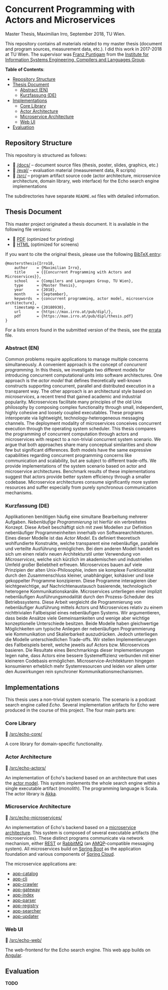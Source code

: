 # Concurrent Programming with Actors and Microservices


Master Thesis, Maximilian Irro, September 2018, TU Wien.

This repository contains all materials related to my master thesis (document and program sources, measurement data, etc.). I did this work in 2017-2018 at TU Wien. The supervisor was [Franz Puntigam](http://www.complang.tuwien.ac.at/franz/) from the [Institute for Information Systems Engineering, Compilers and Languages Group](http://www.complang.tuwien.ac.at).


__Table of Contents__:

* [Repository Structure](#repository-structure)
* [Thesis Document](#thesis-document)
    * [Abstract (EN)](#abstract-en)
    * [Kurzfassung (DE)](#kurzfassung-de)
* [Implementations](#implementations)
    * [Core Library](#core-library)
    * [Actor Architecture](#actor-architecture)
    * [Microservice Architecture](#microservice-architecture)
    * [Web UI](#web-ui)
* [Evaluation](#evaluation)


## Repository Structure


This repository is structured as follows:

* :open_file_folder: [/docs/](docs/) &ndash; document source files (thesis, poster, slides, graphics, etc.)
* :open_file_folder: [/eval/](eval/) &ndash; evaluation material (measurement data, R scripts)
* :open_file_folder: [/src/](src/) &ndash; program artifact source code (actor architecture, microservice architecture, domain library, web interface) for the Echo search engine implementations

The subdirectories have separate `README.md` files with detailed information.


## Thesis Document


This master project originated a thesis document. It is available in the following file versions:

* :scroll: [PDF](https://max.irro.at/pub/dipl/thesis.pdf) (optimized for printing)
* :page_facing_up: [HTML](https://max.irro.at/pub/dipl/thesis.html) (optimized for screens)

If you want to cite the original thesis, please use the following [BibTeX entry](https://max.irro.at/pub/dipl/thesis.bib):

    @mastersthesis{Irro18,
        author    = {Maximilian Irro},
        title     = {{Concurrent Programming with Actors and Microservices}},
        school    = {Compilers and Languages Group, TU Wien},
        type      = {Master Thesis},
        year      = {2018},
        month     = {September},
        keywords  = {concurrent programming, actor model, microservice architecture},
        timestamp = {20180930},
        url       = {https://max.irro.at/pub/dipl/},
        pdf       = {https://max.irro.at/pub/dipl/thesis.pdf}
    }

For a lists errors found in the submitted version of the thesis, see the [errata](/docs/errata.md) file. 


### Abstract (EN)


Common problems require applications to manage multiple concerns simultaneously. A convenient approach is the concept of *concurrent programming*. In this thesis, we investigate two different models for introducing concurrent computational units into software architectures. One approach is the *actor model* that defines theoretically well-known constructs supporting concurrent, parallel and distributed execution in a transparent way. The other approach is an architectural style based on *microservices*, a recent trend that gained academic and industrial popularity. Microservices facilitate many principles of the old Unix philosophy by composing complex functionality through small, independent, highly cohesive and loosely coupled executables. These programs interoperate via lightweight, technology-heterogeneous messaging channels. The deployment modality of microservices conceives concurrent execution through the operating system scheduler. This thesis compares the programming of concurrent computation through actors and microservices with respect to a non-trivial concurrent system scenario. We argue that both approaches share many conceptual similarities and show few but significant differences. Both models have the same expressive capabilities regarding concurrent programming concerns like communication and scalability, but are subject to different trade-offs. We provide implementations of the system scenario based on actor and microservice architectures. Benchmark results of these implementations suggest that actors provide better system efficiency through a smaller codebase. Microservice architectures consume significantly more system resources and suffer especially from purely synchronous communication mechanisms.


### Kurzfassung (DE)


Applikationen benötigen häufig eine simultane Bearbeitung mehrerer Aufgaben. *Nebenläufige Programmierung* ist hierfür ein verbreitetes Konzept. Diese Arbeit beschäftigt sich mit zwei Modellen zur Definition nebenläufiger Programmeinheiten innerhalb von Softwarearchitekturen. Eines dieser Modelle ist das *Actor Model*. Es definiert theoretisch wohlfundierte Konstrukte, welche transparent eine nebenläufige, parallele und verteilte Ausführung ermöglichen. Bei dem anderen Modell handelt es sich um einen relativ neuen Architekturstil unter Verwendung von *Microservices*, welche sich kürzlich im akademischen und industriellen Umfeld großer Beliebtheit erfreuen. Microservices bauen auf viele Prinzipien der alten Unix-Philosophie, indem sie komplexe Funktionalität durch den Zusammenschluss kleiner, unabhängiger, kohäsiver und lose gekoppelter Programme konzipieren. Diese Programme interagieren über leichtgewichtige, auf Nachrichtenaustausch basierende, technologisch heterogene Kommunikationskanäle. Microservices unterliegen einer implizit nebenläufigen Ausführungsmodalität durch den Prozess-Scheduler des Betriebssystems. Diese Arbeit vergleicht die Programmierung von nebenläufiger Ausführung mittels Actors und Microservices relativ zu einem nichttrivialen Fallbeispiel eines nebenläufigen Systems. Wir argumentieren, dass beide Ansätze viele Gemeinsamkeiten und wenige aber wichtige konzeptionelle Unterschiede besitzen. Beide Modelle haben gleichwertige Möglichkeiten um typische Anliegen der nebenläufigen Programmierung wie Kommunikation und Skalierbarkeit auszudrücken. Jedoch unterliegen die Modelle unterschiedlichen Trade-offs. Wir stellen Implementierungen des Fallbeispiels bereit, welche jeweils auf Actors bzw. Microservices basieren. Die Resultate eines Benchmarkings dieser Implementierungen legen nahe, dass Actors eine bessere Systemeffizienz verbunden mit einer kleineren Codebasis ermöglichen. Microservice-Architekturen hingegen konsumieren erheblich mehr Systemresourcen und leiden vor allem unter den Auswirkungen rein synchroner Kommunikationsmechanismen.


## Implementations


This thesis uses a non-trivial system scenario. The scenario is a podcast search engine called *Echo*. Several implementation artifacts for Echo were produced in the course of this project. The four main parts are:

### Core Library


:open_file_folder: [/src/echo-core/](src/echo-core/)

A core library for domain-specific functionality.


### Actor Architecture


:open_file_folder: [/src/echo-actors/](src/echo-actors/) 

An implementation of Echo's backend based on an architecture that uses the [actor model](https://en.wikipedia.org/wiki/Actor_model). This system implements the whole search engine within a single executable artifact (monolith). The programming language is Scala. The actor library is [Akka](https://akka.io).


### Microservice Architecture


:open_file_folder: [/src/echo-microservices/](src/echo-microservices/)

An implementation of Echo's backend based on a [microservice architecture](https://en.wikipedia.org/wiki/Microservices). This system is composed of several executable artifacts (the microservices). These distinct programs communicate via network mechanism, either [REST](https://en.wikipedia.org/wiki/Representational_state_transfer) or [RabbitMQ](https://www.rabbitmq.com) (an [AMQP](https://en.wikipedia.org/wiki/Advanced_Message_Queuing_Protocol)-compatible messaging system). All microservices build on [Spring Boot](https://spring.io/projects/spring-boot) as the application foundation and various components of [Spring Cloud](http://projects.spring.io/spring-cloud/).

The microservice applications are:

* [app-catalog](src/echo-microservices/app-catalog/)
* [app-cli](src/echo-microservices/app-cli/)
* [app-crawler](src/echo-microservices/app-crawler/)
* [app-gateway](src/echo-microservices/app-gateway/)
* [app-index](src/echo-microservices/app-index/)
* [app-parser](src/echo-microservices/app-parser/)
* [app-registry](src/echo-microservices/app-registry/)
* [app-searcher](src/echo-microservices/app-searcher/)
* [app-updater](src/echo-microservices/app-updater/)


### Web UI


:open_file_folder: [/src/echo-web/](src/echo-web/)

The web-frontend for the Echo search engine. This web app builds on [Angular](https://angular.io).


## Evaluation


__TODO__